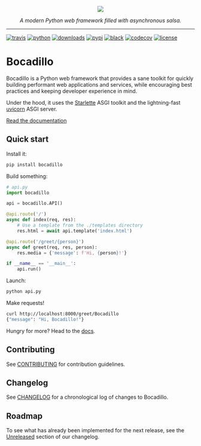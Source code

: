 <p align="center">
    <img src="https://github.com/bocadilloproject/bocadillo/blob/master/docs/.vuepress/public/banner.png?raw=true">
</p>

<p align="center">
    <em>A modern Python web framework filled with asynchronous salsa.</em>
</p>

---

[![travis](https://img.shields.io/travis-ci/bocadilloproject/bocadillo.svg)][travis-url]
[![python](https://img.shields.io/pypi/pyversions/bocadillo.svg)][pypi-url]
[![downloads](https://pepy.tech/badge/bocadillo)][pepy-url]
[![pypi](https://img.shields.io/pypi/v/bocadillo.svg)][pypi-url]
[![black](https://img.shields.io/badge/code_style-black-000000.svg)][black]
[![codecov](https://codecov.io/gh/bocadilloproject/bocadillo/branch/master/graph/badge.svg)][codecov]
[![license](https://img.shields.io/pypi/l/bocadillo.svg)][pypi-url]

# Bocadillo

Bocadillo is a Python web framework that provides a sane toolkit for quickly building performant web applications and services, while encouraging best practices and keeping developer experience in mind.

Under the hood, it uses the [Starlette](https://www.starlette.io) ASGI toolkit and the lightning-fast [uvicorn](https://www.uvicorn.org) ASGI server.

[Read the documentation][docs]

## Quick start

Install it:

```bash
pip install bocadillo
```

Build something:

```python
# api.py
import bocadillo

api = bocadillo.API()

@api.route('/')
async def index(req, res):
    # Use a template from the ./templates directory 
    res.html = await api.template('index.html')

@api.route('/greet/{person}')
async def greet(req, res, person):
    res.media = {'message': f'Hi, {person}!'}

if __name__ == '__main__':
    api.run()
```

Launch:

```bash
python api.py
```

Make requests!

```bash
curl http://localhost:8000/greet/Bocadillo
{"message": "Hi, Bocadillo!"}
```

Hungry for more? Head to the [docs].

## Contributing

See [CONTRIBUTING](https://github.com/bocadilloproject/bocadillo/blob/master/CONTRIBUTING.md) for contribution guidelines.

## Changelog

See [CHANGELOG](https://github.com/bocadilloproject/bocadillo/blob/master/CHANGELOG.md) for a chronological log of changes to Bocadillo.

## Roadmap

To see what has already been implemented for the next release, see the [Unreleased](https://github.com/bocadilloproject/bocadillo/blob/master/CHANGELOG.md#unreleased) section of our changelog.

<!-- URLs -->

[travis-url]: https://travis-ci.org/bocadilloproject/bocadillo
[pepy-url]: https://pepy.tech/project/bocadillo
[pypi-url]: https://pypi.org/project/bocadillo/
[Orator]: https://orator-orm.com
[docs]: https://bocadilloproject.github.io
[black]: https://github.com/ambv/black
[codecov]: https://codecov.io/gh/bocadilloproject/bocadillo